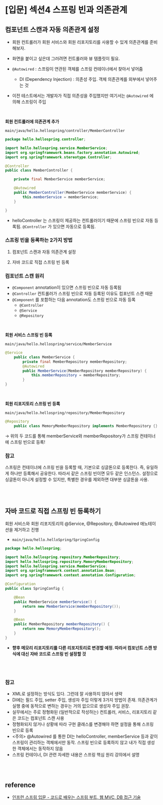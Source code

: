 # [입문] 섹션4 스프링 빈과 의존관계

## 컴포넌트 스캔과 자동 의존관계 설정

- 회원 컨트롤러가 회원 서비스와 회원 리포지토리를 사용할 수 있게 의존관계를 준비해보자.
- 화면을 붙이고 싶은데 그러려면 컨트롤러와 뷰 템플릿이 필요.

- `@Autowired` : 스프링이 연관된 객체를 스프링 컨테이너에서 찾아서 넣어줌
    - DI (Dependency Injection) : 의존성 주입. 객체 의존관계를 외부에서 넣어주는 것
- 이전 테스트에서는 개발자가 직접 의존성을 주입했지만 여기서는 `@Autowired` 에 의해 스프링이 주입

<br/>

**회원 컨트롤러에 의존관계 추가**

`main/java/hello.hellospring/controller/MemberController`

```java
package hello.hellospring.controller;

import hello.hellospring.service.MemberService;
import org.springframework.beans.factory.annotation.Autowired;
import org.springframework.stereotype.Controller;

@Controller
public class MemberController {

    private final MemberService memberService;

    @Autowired
    public MemberController(MemberService memberService) {
        this.memberService = memberService;
    }

}
```

- helloController 는 스프링이 제공하는 컨트롤러이기 때문에 스프링 빈으로 자동 등록됨. `@Controller` 가 있으면 자동으로 등록됨.



### **스프링 빈을 등록하는 2가지 방법**

1) 컴포넌트 스캔과 자동 의존관계 설정

2) 자바 코드로 직접 스프링 빈 등록


### 컴포넌트 스캔 원리

- `@Component` annotation이 있으면 스프링 빈으로 자동 등록됨
- `@Controller` 컨트롤러가 스프링 빈으로 자동 등록된 이유도 컴포넌트 스캔 때문
- `@Component` 를 포함하는 다음 annotation도 스프링 빈으로 자동 등록
    - `@Controller`
    - `@Service`
    - `@Repository`

<br/>

**회원 서비스 스프링 빈 등록**

`main/java/hello.hellospring/service/MemberService`

```java
@Service
    public class MemberService {
        private final MemberRepository memberRepository;
        @Autowired
        public MemberService(MemberRepository memberRepository) {
            this.memberRepository = memberRepository;
        }
}
```

<br/>

**회원 리포지토리 스프링 빈 등록**

`main/java/hello.hellospring/repository/MemberRepository`

```java
@Repository
    public class MemoryMemberRepository implements MemberRepository {}
```

→ 위의 두 코드를 통해 memberService와 memberRepository가 스프링 컨테이너에 스프링 빈으로 등록!


### 참고

스프링은 컨테이너에 스프링 빈을 등록할 때, 기본으로 싱글톤으로 등록한다. 즉, 유일하게 하나만 등록해서 공유한다. 따라서 같은 스프링 빈이면 모두 같은 인스턴스. 설정으로 싱글톤이 아니게 설정할 수 있지만, 특별한 경우를 제외하면 대부분 싱글톤을 사용.

<br/><br/>

## 자바 코드로 직접 스프링 빈 등록하기

회원 서비스와 회원 리포지토리의 @Service, @Repository, @Autowired 애노테이션을 제거하고 진행

- `main/java/hello.helloSpring/SpringConfig`

```java
package hello.hellospring;

import hello.hellospring.repository.MemberRepository;
import hello.hellospring.repository.MemoryMemberRepository;
import hello.hellospring.service.MemberService;
import org.springframework.context.annotation.Bean;
import org.springframework.context.annotation.Configuration;

@Configuration
public class SpringConfig {

    @Bean
    public MemberService memberService() {
        return new MemberService(memberRepository());
    }

    @Bean
    public MemberRepository memberRepository() {
        return new MemoryMemberRepository();
    }
}
```

- **향후 메모리 리포지토리를 다른 리포지토리로 변경할 예정. 따라서 컴포넌트 스캔 방식에 대신 자바 코드로 스프링 빈 설정할 것**

<br/><br/>

### 참고

- XML로 설정하는 방식도 있다. 그런데 잘 사용하지 않아서 생략
- DI에는 필드 주입, setter 주입, 생성자 주입 이렇게 3가지 방법이 존재. 의존관계가 실행 중에 동적으로 변하는 경우는 거의 없으므로 생성자 주입 권장.
- 실무에서는 주로 정형화된 (일반적으로 작성하는) 컨트롤러, 서비스, 리포지토리 같은 코드는 컴포넌트 스캔 사용
- 정형화되지 않거나 상황에 따라 구현 클래스를 변경해야 하면 설정을 통해 스프링 빈으로 등록
- <주의> @Autowired 를 통한 DI는 helloController, memberService 등과 같이 스프링이 관리하는 객체에서만 동작. 스프링 빈으로 등록하지 않고 내가 직접 생성한 객체에서는 동작하지 않음
- 스프링 컨테이너, DI 관련 자세한 내용은 스프링 핵심 원리 강의에서 설명

<br/><br/>

## reference   
- [인프런 스프링 입문 - 코드로 배우는 스프링 부트, 웹 MVC, DB 접근 기술](https://www.inflearn.com/course/%EC%8A%A4%ED%94%84%EB%A7%81-%EC%9E%85%EB%AC%B8-%EC%8A%A4%ED%94%84%EB%A7%81%EB%B6%80%ED%8A%B8)
